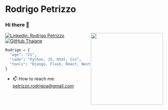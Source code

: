 # Rodrigo Petrizzo
### Hi there 👋

<img align='right' src="https://media.giphy.com/media/GX8tcwksb5FZ0sBZcs/giphy.gif" width="230">

[![Linkedin: Rodrigo Petrizzo](https://img.shields.io/badge/-RodrigoPetrizzo-blue?style=flat-square&logo=Linkedin&logoColor=white&link=https://www.linkedin.com/in/rodrigo-petrizzo-08a05a194/)](https://www.linkedin.com/in/rodrigo-petrizzo/) [![GitHub Thaiane](https://img.shields.io/github/followers/rpetrizzo-c?label=follow&style=social)](https://github.com/Rpetrizzo-C)


```python
Rodrigo = {
  "age": "21",
  "code": "Python, JS, Html, Css",
  "tools": "Django, Flask, React, NextJS, Celery, Docker, AWS, Numpy, Pandas"
}
```

- 📫 How to reach me: petrizzo.rodrigoa@gmail.com

